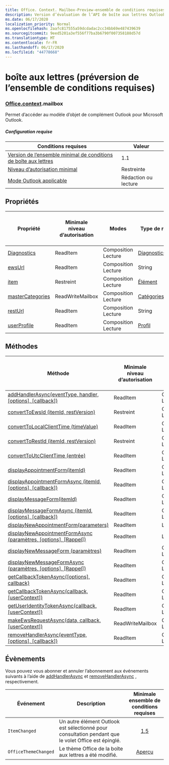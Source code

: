 ```yaml
---
title: Office. Context. Mailbox-Preview-ensemble de conditions requises
description: Version d’évaluation de l’API de boîte aux lettres Outlook du modèle objet de boîte aux lettres.
ms.date: 06/17/2020
localization_priority: Normal
ms.openlocfilehash: 2aafc817555a59dcdadac2cc34bb69e487439639
ms.sourcegitcommit: 9eed5201a3ef556f77ba3b6790f007358188d57d
ms.translationtype: MT
ms.contentlocale: fr-FR
ms.lasthandoff: 06/17/2020
ms.locfileid: "44778668"
---
```

# <a name="mailbox-preview-requirement-set"></a>boîte aux lettres (préversion de l’ensemble de conditions requises)

### <a name="officecontextmailbox"></a>[Office](office.md)[.context](office.context.md).mailbox

Permet d’accéder au modèle d’objet de complément Outlook pour Microsoft Outlook.

##### <a name="requirements"></a>Configuration requise

|Conditions requises| Valeur|
|---|---|
|[Version de l’ensemble minimal de conditions de boîte aux lettres](../../requirement-sets/outlook-api-requirement-sets.md)| 1.1|
|[Niveau d’autorisation minimal](../../../outlook/understanding-outlook-add-in-permissions.md)| Restreinte|
|[Mode Outlook applicable](../../../outlook/outlook-add-ins-overview.md#extension-points)| Rédaction ou lecture|

## <a name="properties"></a>Propriétés

| Propriété | Minimale<br>niveau d’autorisation | Modes | Type de retour | Minimale<br>ensemble de conditions requises |
|---|---|---|---|:---:|
| [Diagnostics](/javascript/api/outlook/office.mailbox?view=outlook-js-preview#diagnostics) | ReadItem | Composition<br>Lecture | [Diagnostics](/javascript/api/outlook/office.diagnostics?view=outlook-js-preview) | [1.1](../requirement-set-1.1/outlook-requirement-set-1.1.md) |
| [ewsUrl](/javascript/api/outlook/office.mailbox?view=outlook-js-preview#ewsurl) | ReadItem | Composition<br>Lecture | String | [1.1](../requirement-set-1.1/outlook-requirement-set-1.1.md) |
| [item](office.context.mailbox.item.md) | Restreint | Composition<br>Lecture | [Élément](/javascript/api/outlook/office.item?view=outlook-js-preview) | [1.1](../requirement-set-1.1/outlook-requirement-set-1.1.md) |
| [masterCategories](/javascript/api/outlook/office.mailbox?view=outlook-js-preview#mastercategories) | ReadWriteMailbox | Composition<br>Lecture | [Catégoriesmaître](/javascript/api/outlook/office.mastercategories?view=outlook-js-preview) | [1,8](../requirement-set-1.8/outlook-requirement-set-1.8.md) |
| [restUrl](/javascript/api/outlook/office.mailbox?view=outlook-js-preview#resturl) | ReadItem | Composition<br>Lecture | String | [1,5](../requirement-set-1.5/outlook-requirement-set-1.5.md) |
| [userProfile](/javascript/api/outlook/office.mailbox?view=outlook-js-preview#userprofile) | ReadItem | Composition<br>Lecture | [Profil](/javascript/api/outlook/office.userprofile?view=outlook-js-preview) | [1.1](../requirement-set-1.1/outlook-requirement-set-1.1.md) |

## <a name="methods"></a>Méthodes

| Méthode | Minimale<br>niveau d’autorisation | Modes | Minimale<br>ensemble de conditions requises |
|---|---|---|:---:|
| [addHandlerAsync(eventType, handler, [options], [callback])](/javascript/api/outlook/office.mailbox?view=outlook-js-preview#addhandlerasync-eventtype--handler--options--callback-) | ReadItem | Composition<br>Lecture | [1,5](../requirement-set-1.5/outlook-requirement-set-1.5.md) |
| [convertToEwsId (itemId, restVersion)](/javascript/api/outlook/office.mailbox?view=outlook-js-preview#converttoewsid-itemid--restversion-) | Restreint | Composition<br>Lecture | [1.3](../requirement-set-1.3/outlook-requirement-set-1.3.md) |
| [convertToLocalClientTime (timeValue)](/javascript/api/outlook/office.mailbox?view=outlook-js-preview#converttolocalclienttime-timevalue-) | ReadItem | Composition<br>Lecture | [1.1](../requirement-set-1.1/outlook-requirement-set-1.1.md) |
| [convertToRestId (itemId, restVersion)](/javascript/api/outlook/office.mailbox?view=outlook-js-preview#converttorestid-itemid--restversion-) | Restreint | Composition<br>Lecture | [1.3](../requirement-set-1.3/outlook-requirement-set-1.3.md) |
| [convertToUtcClientTime (entrée)](/javascript/api/outlook/office.mailbox?view=outlook-js-preview#converttoutcclienttime-input-) | ReadItem | Composition<br>Lecture | [1.1](../requirement-set-1.1/outlook-requirement-set-1.1.md) |
| [displayAppointmentForm(itemId)](/javascript/api/outlook/office.mailbox?view=outlook-js-preview#displayappointmentform-itemid-) | ReadItem | Composition<br>Lecture | [1.1](../requirement-set-1.1/outlook-requirement-set-1.1.md) |
| [displayAppointmentFormAsync (itemId, [options], [callback])](/javascript/api/outlook/office.mailbox?view=outlook-js-preview#displayappointmentform-itemid--options--callback-) | ReadItem | Composition<br>Lecture | [Aperçu](outlook-requirement-set-preview.md) |
| [displayMessageForm(itemId)](/javascript/api/outlook/office.mailbox?view=outlook-js-preview#displaymessageform-itemid-) | ReadItem | Composition<br>Lecture | [1.1](../requirement-set-1.1/outlook-requirement-set-1.1.md) |
| [displayMessageFormAsync (itemId, [options], [callback])](/javascript/api/outlook/office.mailbox?view=outlook-js-preview#displaymessageform-itemid--options--callback-) | ReadItem | Composition<br>Lecture | [Aperçu](outlook-requirement-set-preview.md) |
| [displayNewAppointmentForm(parameters)](/javascript/api/outlook/office.mailbox?view=outlook-js-preview#displaynewappointmentform-parameters-) | ReadItem | Lecture | [1.1](../requirement-set-1.1/outlook-requirement-set-1.1.md) |
| [displayNewAppointmentFormAsync (paramètres, [options], [Rappel])](/javascript/api/outlook/office.mailbox?view=outlook-js-preview#displaynewappointmentform-parameters--options--callback-) | ReadItem | Lecture | [Aperçu](outlook-requirement-set-preview.md) |
| [displayNewMessageForm (paramètres)](/javascript/api/outlook/office.mailbox?view=outlook-js-preview#displaynewmessageform-parameters-) | ReadItem | Composition<br>Lecture | [1,6](../requirement-set-1.6/outlook-requirement-set-1.6.md) |
| [displayNewMessageFormAsync (paramètres, [options], [Rappel])](/javascript/api/outlook/office.mailbox?view=outlook-js-preview#displaynewmessageform-parameters--options--callback-) | ReadItem | Composition<br>Lecture | [Aperçu](outlook-requirement-set-preview.md) |
| [getCallbackTokenAsync([options], callback)](/javascript/api/outlook/office.mailbox?view=outlook-js-preview#getcallbacktokenasync-options--callback-) | ReadItem | Composition<br>Lecture | [1,5](../requirement-set-1.5/outlook-requirement-set-1.5.md) |
| [getCallbackTokenAsync(callback, [userContext])](/javascript/api/outlook/office.mailbox?view=outlook-js-preview#getcallbacktokenasync-callback--usercontext-) | ReadItem | Composition<br>Lecture | [1.3](../requirement-set-1.3/outlook-requirement-set-1.3.md)<br>[1.1](../requirement-set-1.1/outlook-requirement-set-1.1.md) |
| [getUserIdentityTokenAsync(callback, [userContext])](/javascript/api/outlook/office.mailbox?view=outlook-js-preview#getuseridentitytokenasync-callback--usercontext-) | ReadItem | Composition<br>Lecture | [1.1](../requirement-set-1.1/outlook-requirement-set-1.1.md) |
| [makeEwsRequestAsync(data, callback, [userContext])](/javascript/api/outlook/office.mailbox?view=outlook-js-preview#makeewsrequestasync-data--callback--usercontext-) | ReadWriteMailbox | Composition<br>Lecture | [1.1](../requirement-set-1.1/outlook-requirement-set-1.1.md) |
| [removeHandlerAsync(eventType, [options], [callback])](/javascript/api/outlook/office.mailbox?view=outlook-js-preview#removehandlerasync-eventtype--options--callback-) | ReadItem | Composition<br>Lecture | [1,5](../requirement-set-1.5/outlook-requirement-set-1.5.md) |

## <a name="events"></a>Évènements

Vous pouvez vous abonner et annuler l’abonnement aux événements suivants à l’aide de [addHandlerAsync](/javascript/api/outlook/office.mailbox?view=outlook-js-preview#addhandlerasync-eventtype--handler--options--callback-) et [removeHandlerAsync](/javascript/api/outlook/office.mailbox?view=outlook-js-preview#removehandlerasync-eventtype--options--callback-) , respectivement.

| Événement | Description | Minimale<br>ensemble de conditions requises |
|---|---|:---:|
|`ItemChanged`| Un autre élément Outlook est sélectionné pour consultation pendant que le volet Office est épinglé. | [1,5](../requirement-set-1.5/outlook-requirement-set-1.5.md) |
|`OfficeThemeChanged`| Le thème Office de la boîte aux lettres a été modifié. | [Aperçu](../preview-requirement-set/outlook-requirement-set-preview.md) |
